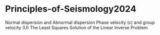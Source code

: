 # Principles-of-Seismology2024

Normal dispersion and Abnormal dispersion
Phase velocity (c) and group velocity (U)
The Least Squares Solution of the Linear Inverse Problem
